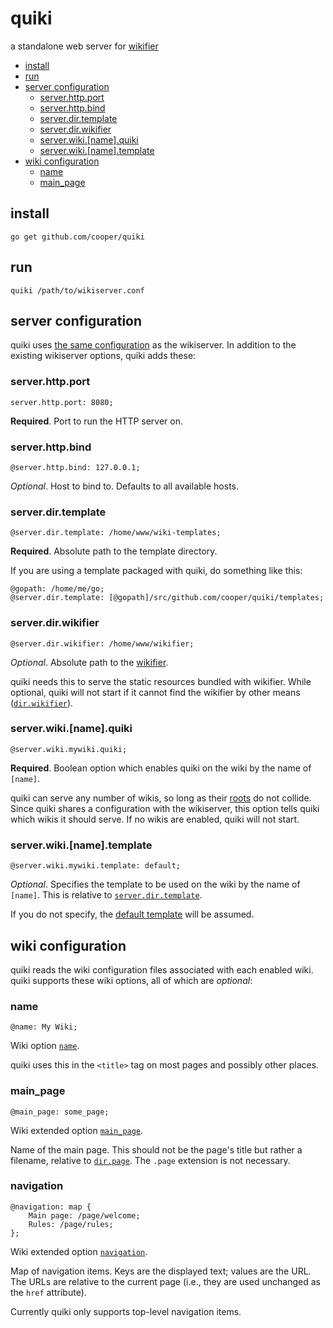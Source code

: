 # quiki

a standalone web server for [wikifier](https://github.com/cooper/wikifier)

* [install](#install)
* [run](#run)
* [server configuration](#server-configuration)
  * [server\.http\.port](#serverhttpport)
  * [server\.http\.bind](#serverhttpbind)
  * [server\.dir\.template](#serverdirtemplate)
  * [server\.dir\.wikifier](#serverdirwikifier)
  * [server\.wiki\.[name]\.quiki](#serverwikinamequiki)
  * [server\.wiki\.[name]\.template](#serverwikinametemplate)
* [wiki configuration](#wiki-configuration)
  * [name](#name)
  * [main\_page](#main_page)

## install

```
go get github.com/cooper/quiki
```

## run

```
quiki /path/to/wikiserver.conf
```

## server configuration

quiki uses
[the same configuration](https://github.com/cooper/wikifier/blob/master/doc/configuration.md#wikifierserver-options)
as the wikiserver. In addition to the existing wikiserver options, quiki adds these:

### server.http.port

```
server.http.port: 8080;
```

__Required__. Port to run the HTTP server on.

### server.http.bind

```
@server.http.bind: 127.0.0.1;
```

_Optional_. Host to bind to. Defaults to all available hosts.

### server.dir.template

```
@server.dir.template: /home/www/wiki-templates;
```

__Required__. Absolute path to the template directory.

If you are using a template packaged with quiki, do something like this:
```
@gopath: /home/me/go;
@server.dir.template: [@gopath]/src/github.com/cooper/quiki/templates;
```

### server.dir.wikifier

```
@server.dir.wikifier: /home/www/wikifier;
```

_Optional_. Absolute path to the [wikifier](https://github.com/cooper/wikifier).

quiki needs this to serve the static resources bundled with wikifier. While
optional, quiki will not start if it cannot find the wikifier by other means
([`dir.wikifier`](https://github.com/cooper/wikifier/blob/master/doc/configuration.md#dir)).


### server.wiki.[name].quiki

```
@server.wiki.mywiki.quiki;
```

__Required__. Boolean option which enables quiki on the wiki by the name of
`[name]`.

quiki can serve any number of wikis, so long as their
[roots](https://github.com/cooper/wikifier/blob/master/doc/configuration.md#root)
do not collide. Since quiki shares a configuration with the wikiserver, this
option tells quiki which wikis it should serve. If no wikis are enabled, quiki
will not start.

### server.wiki.[name].template

```
@server.wiki.mywiki.template: default;
```

_Optional_. Specifies the template to be used on the wiki by the name of
`[name]`. This is relative to [`server.dir.template`](#serverwikinametemplate).

If you do not specify, the [default template](templates/default) will be
assumed.

## wiki configuration

quiki reads the wiki configuration files associated with each enabled wiki.
quiki supports these wiki options, all of which are _optional_:

### name

```
@name: My Wiki;
```

Wiki option
[`name`](https://github.com/cooper/wikifier/blob/master/doc/configuration.md#name).

quiki uses this in the `<title>` tag on most pages and possibly other places.

### main_page

```
@main_page: some_page;
```

Wiki extended option
[`main_page`](https://github.com/cooper/wikifier/blob/master/doc/configuration.md#main_page).

Name of the main page. This should not be the page's title but rather a
filename, relative to [`dir.page`](https://github.com/cooper/wikifier/blob/master/doc/configuration.md#dir).
The `.page` extension is not necessary.

### navigation

```
@navigation: map {
    Main page: /page/welcome;
    Rules: /page/rules;
};
```

Wiki extended option
[`navigation`](https://github.com/cooper/wikifier/blob/master/doc/configuration.md#navigation).

Map of navigation items. Keys are the displayed text; values are the URL. The
URLs are relative to the current page (i.e., they are used unchanged as the
`href` attribute).

Currently quiki only supports top-level navigation items.
